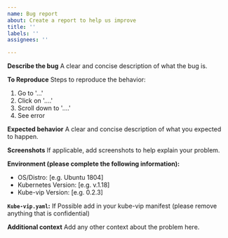 ```yaml
---
name: Bug report
about: Create a report to help us improve
title: ''
labels: ''
assignees: ''

---
```


**Describe the bug**
A clear and concise description of what the bug is.

**To Reproduce**
Steps to reproduce the behavior:
1. Go to '...'
2. Click on '....'
3. Scroll down to '....'
4. See error

**Expected behavior**
A clear and concise description of what you expected to happen.

**Screenshots**
If applicable, add screenshots to help explain your problem.

**Environment (please complete the following information):**
 - OS/Distro: [e.g. Ubuntu 1804]
 - Kubernetes Version: [e.g. v.1.18]
 - Kube-vip Version: [e.g. 0.2.3]

**`Kube-vip.yaml`:**
If Possible add in your kube-vip manifest (please remove anything that is confidential)

**Additional context**
Add any other context about the problem here.
